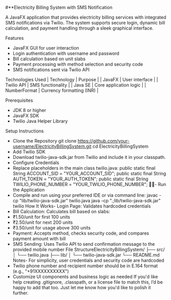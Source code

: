 #**Electricity Billing System with SMS Notification

A JavaFX application that provides electricity billing services with integrated SMS notifications via Twilio. The system supports secure login, dynamic bill calculation, and payment handling through a sleek graphical interface.

Features
- JavaFX GUI for user interaction
- Login authentication with username and password
- Bill calculation based on unit slabs
- Payment processing with method selection and security code
- SMS notifications sent via Twilio API

Technologies Used
| Technology | Purpose | 
| JavaFX | User interface | 
| Twilio API | SMS functionality | 
| Java SE | Core application logic | 
| NumberFormat | Currency formatting (INR) | 



Prerequisites
- JDK 8 or higher
- JavaFX SDK
- Twilio Java Helper Library

Setup Instructions
- Clone the Repository
git clone https://github.com/your-username/ElectricityBillingSystem.git
cd ElectricityBillingSystem
- Add Twilio SDK
- Download twilio-java-sdk.jar from Twilio and include it in your classpath.
- Configure Credentials
- Replace placeholders in the main class twilio.java:
public static final String ACCOUNT_SID = "YOUR_ACCOUNT_SID";
public static final String AUTH_TOKEN = "YOUR_AUTH_TOKEN";
public static final String TWILIO_PHONE_NUMBER = "YOUR_TWILIO_PHONE_NUMBER";
- Run the Application
- Compile and run using your preferred IDE or via command line:
javac -cp "lib/twilio-java-sdk.jar" twilio.java
java -cp ".;lib/twilio-java-sdk.jar" twilio
How It Works- Login Page: Validates hardcoded credentials
- Bill Calculation: Calculates bill based on slabs:
- ₹1.50/unit for first 100 units
- ₹2.50/unit for next 200 units
- ₹3.50/unit for usage above 300 units
- Payment: Accepts method, checks security code, and compares payment amount with bill
- SMS Sending: Uses Twilio API to send confirmation message to the provided mobile number
File StructureElectricityBillingSystem/
├── src/
│   └── twilio.java
├── lib/
│   └── twilio-java-sdk.jar
└── README.md
Notes- For simplicity, user credentials and security code are hardcoded
- Twilio phone number and recipient number should be in E.164 format (e.g., "+91XXXXXXXXXX")
- Customize UI components and business logic as needed
If you'd like help creating .gitignore, .classpath, or a license file to match this, I’d be happy to add that too. Just let me know how you'd like to polish it further.
